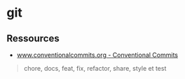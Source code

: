 # git

## Ressources

* [www.conventionalcommits.org - Conventional Commits](https://www.conventionalcommits.org/en/v1.0.0/#summary)

> chore, docs, feat, fix, refactor, share, style et test

